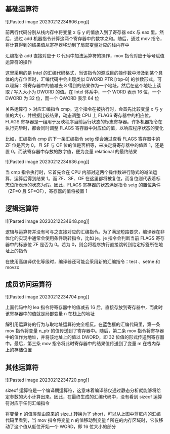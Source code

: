 ## 基础运算符

![[Pasted image 20230212234606.png]]

前两行代码分别从栈内存中将变量 x 与 y 的值放入到了寄存器 edx 与 eax 里。然后，通过 add 机器指令计算这两个寄存器中的数字之和。随后，通过 mov 指令，将计算得到的结果值从寄存器移动到了局部变量对应的栈内存中

汇编指令 add 直接对应于 C 代码中加法运算符的操作，mov 指令对应于等号赋值运算符的操作

这里采用的是 Intel 的汇编代码格式，当该指令的源或目的操作数中涉及到某个具体的内存位置时，汇编代码中会出现类似 DWORD PTR [rbp-8] 的参数形式。可以理解：将寄存器中的值减去 8 得到的结果作为一个地址，然后在这个地址上读取 / 写入大小为 DWORD 的值。在 Intel 体系中，一个 WORD 表示 16 位，一个 DWORD 为 32 位，而一个 QWORD 表示 64 位

关系运算符 > 对应汇编指令 cmp。这个指令在被执行时，会首先比较变量 x 与 y 值的大小，并根据比较结果，动态调整 CPU 上 FLAGS 寄存器中的相应位。FLAGS 寄存器是一组用于反映程序当前运行状态的标志寄存器。许多机器指令在执行完毕时，都会同时调整 FLAGS 寄存器中对应位的值，以响应程序状态的变化

比如，汇编指令 cmp 的下一条汇编指令 setg 便会通过查看 FLAGS 寄存器中的 ZF 位是否为 0，且 SF 与 OF 位的值是否相等，来决定将寄存器中的值置 1，还是置 0。而该寄存器中存放的数字值，便为变量 relational 的最终结果

![[Pasted image 20230212234636.png]]

当 cmp 指令执行时，它首先会在 CPU 内部对这两个操作数进行隐式的减法运算，运算后得到结果 1。而 ZF、SF、OF 在这里都将被复位，而复位则代表着标志位所表示的状态为假。因此，FLAGS 寄存器的状态满足指令 setg 的置位条件（ZF=0 且 SF=OF），寄存器的值将被置 1

## 逻辑运算符

![[Pasted image 20230212234648.png]]

逻辑与运算符并没有可与之直接对应的汇编指令。为了满足短路要求，编译器在非优化的实现中通常会使用条件跳转指令，比如 je。je 指令会判断当前 FLAGS 寄存器中的标志位 ZF 是否为 0。若为 0，则会将程序执行直接跳转到给定标签所在地址上的指令

在使用高编译优化等级时，编译器还可能会采用新的汇编指令：test 、setne 和 movzx

## 成员访问运算符

![[Pasted image 20230212234704.png]]

上面代码中的 lea 指令将寄存器中的值减去 16 后，直接存放到寄存器中，而此时该寄存器中的值就是局部变量 n 在栈上的地址

解引用运算符的行为与取地址运算符完全相反。在蓝色框的汇编代码里，第一条 mov 指令将变量 n_ptr 的值传送到了寄存器中。随后，第二条 mov 指令将寄存器中的值作为地址，并将该地址上的值以 DWORD，即 32 位值的形式传送到寄存器中。最后，第三条 mov 指令将此时寄存器中的结果值传送到了变量 m 在栈内存上的存储位置

## 其他运算符

![[Pasted image 20230212234720.png]]

sizeof 运算符是一个编译期运算符，这意味着编译器仅通过静态分析就能够将给定参数的大小计算出来。因此，在最终生成的汇编代码中，没有看到 sizeof 运算符对应于任何汇编指令

将变量 n 的值类型由原来的 size_t 转换为了 short，可以从上图中蓝框内的汇编代码里看到，当 mov 指令将变量 n 的值移动到变量 f 所在的内存区域时，它仅移动了这个值从低位开始一个 WORD，即 16 位大小的部分